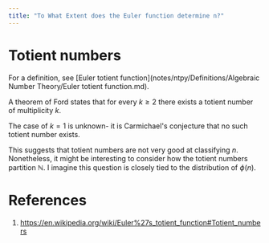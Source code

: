 ```yaml
---
title: "To What Extent does the Euler function determine n?"
---
```


# Totient numbers
For a definition, see [Euler totient function](notes/ntpy/Definitions/Algebraic Number Theory/Euler totient function.md).

A theorem of Ford states that for every $k\geq 2$ there exists a totient number of multiplicity $k$. 

The case of $k=1$ is unknown- it is Carmichael's conjecture that no such totient number exists.

This suggests that totient numbers are not very good at classifying $n$. Nonetheless, it might be interesting to consider how the totient numbers partition $\mathbb{N}$. I imagine this question is closely tied to the distribution of $\phi(n)$.

# References
1. https://en.wikipedia.org/wiki/Euler%27s_totient_function#Totient_numbers

